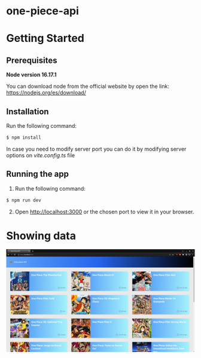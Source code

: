 # one-piece-api

# Getting Started

## Prerequisites
**Node version 16.17.1**

You can download node from the official website by open the link: https://nodejs.org/es/download/

## Installation

Run the following command:
```bash
$ npm install
```
In case you need to modify server port you can do it by modifying server options on *vite.config.ts* file

## Running the app
1. Run the following command:
```bash
$ npm run dev
```
2. Open [http://localhost:3000](http://localhost:3000) or the chosen port to view it in your browser.

# Showing data
![Home](src/assets/images/Index.png)
